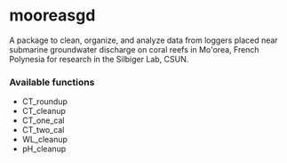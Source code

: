 # mooreasgd

A package to clean, organize, and analyze data from loggers placed near submarine groundwater discharge on coral reefs in Mo'orea, French Polynesia for research in the Silbiger Lab, CSUN.

### Available functions
- CT_roundup  
- CT_cleanup  
- CT_one_cal  
- CT_two_cal  
- WL_cleanup  
- pH_cleanup
